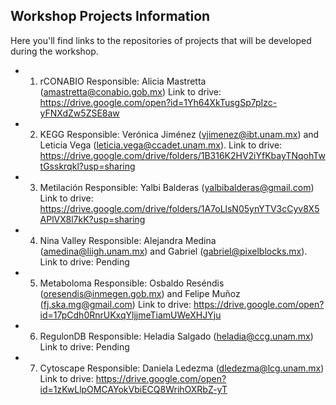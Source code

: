 ## Workshop Projects Information

Here you'll find links to the repositories of projects that will be developed during the workshop.

* 1) rCONABIO
Responsible: Alicia Mastretta (amastretta@conabio.gob.mx)
Link to drive: https://drive.google.com/open?id=1Yh64XkTusgSp7pIzc-yFNXdZw5ZSE8aw

* 2) KEGG
Responsible: Verónica Jiménez (vjimenez@ibt.unam.mx) and Leticia Vega (leticia.vega@ccadet.unam.mx).
Link to drive: https://drive.google.com/drive/folders/1B316K2HV2iYfKbayTNqohTwtGsskrqkl?usp=sharing

* 3) Metilación
Responsible: Yalbi Balderas (yalbibalderas@gmail.com)
Link to drive: https://drive.google.com/drive/folders/1A7oLlsN05ynYTV3cCyv8X5APlVX8l7kK?usp=sharing

* 4) Nina Valley
Responsible: Alejandra Medina (amedina@liigh.unam.mx) and Gabriel (gabriel@pixelblocks.mx).
Link to drive: Pending

* 5) Metaboloma
Responsible: Osbaldo Reséndis (oresendis@inmegen.gob.mx) and Felipe Muñoz (fj.ska.mg@gmail.com)
Link to drive: https://drive.google.com/open?id=17pCdh0RnrUKxqYljjmeTiamUWeXHJYju

* 6) RegulonDB
Responsible: Heladia Salgado (heladia@ccg.unam.mx)
Link to drive: Pending

* 7) Cytoscape
Responsible: Daniela Ledezma (dledezma@lcg.unam.mx)
Link to drive: https://drive.google.com/open?id=1zKwLlpOMCAYokVbiECQ8WrihOXRbZ-yT
